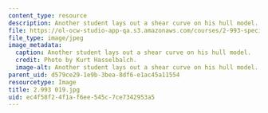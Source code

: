 ```yaml
---
content_type: resource
description: Another student lays out a shear curve on his hull model.
file: https://ol-ocw-studio-app-qa.s3.amazonaws.com/courses/2-993-special-topics-in-mechanical-engineering-the-art-and-science-of-boat-design-january-iap-2007/ec4f58f24f1af6ee545c7ce7342953a5_2993020.jpg
file_type: image/jpeg
image_metadata:
  caption: Another student lays out a shear curve on his hull model.
  credit: Photo by Kurt Hasselbalch.
  image-alt: Another student lays out a shear curve on his hull model.
parent_uid: d579ce29-1e9b-3bea-8df6-e1ac45a11554
resourcetype: Image
title: 2.993 019.jpg
uid: ec4f58f2-4f1a-f6ee-545c-7ce7342953a5
---
```

